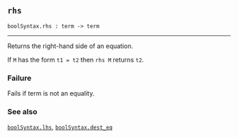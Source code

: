 ## `rhs`

``` hol4
boolSyntax.rhs : term -> term
```

------------------------------------------------------------------------

Returns the right-hand side of an equation.

If `M` has the form `t1 = t2` then `rhs M` returns `t2`.

### Failure

Fails if term is not an equality.

### See also

[`boolSyntax.lhs`](#boolSyntax.lhs),
[`boolSyntax.dest_eq`](#boolSyntax.dest_eq)
